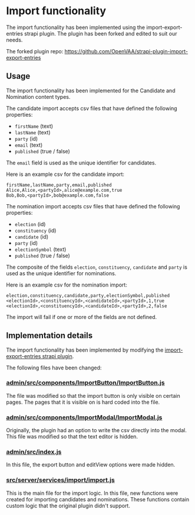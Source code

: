 # Import functionality

The import functionality has been implemented using the import-export-entries strapi plugin. The plugin has been forked and edited to suit our needs.

The forked plugin repo: https://github.com/OpenVAA/strapi-plugin-import-export-entries

## Usage

The import functionality has been implemented for the Candidate and Nomination content types.

The candidate import accepts csv files that have defined the following properties:
 - `firstName` (text)
 - `lastName` (text)
 - `party` (id)
 - `email` (text)
 - `published` (true / false)

The `email` field is used as the unique identifier for candidates.

Here is an example csv for the candidate import:
```
firstName,lastName,party,email,published
Alice,Alice,<partyId>,alice@example.com,true
Bob,Bob,<partyId>,bob@example.com,false
```

The nomination import accepts csv files that have defined the following properties:
 - `election` (id)
 - `constituency` (id)
 - `candidate` (id)
 - `party` (id)
 - `electionSymbol` (text)
 - `published` (true / false)

The composite of the fields `election`, `constituency`, `candidate` and `party` is used as the unique identifier for nominations.

Here is an example csv for the nomination import:
```
election,constituency,candidate,party,electionSymbol,published
<electionId>,<constituencyId>,<candidateId>,<partyId>,1,true
<electionId>,<constituencyId>,<candidateId>,<partyId>,2,false
```

The import will fail if one or more of the fields are not defined.

## Implementation details

The import functionality has been implemented by modifying the [import-export-entries strapi plugin](https://market.strapi.io/plugins/strapi-plugin-import-export-entries).

The following files have been changed:

### [admin/src/components/ImportButton/ImportButton.js](../../backend/vaa-strapi/strapi-plugin-import-export-entries/admin/src/components/ImportButton/ImportButton.js)

The file was modified so that the import button is only visible on certain pages. The pages that it is visible on is hard coded into the file.

### [admin/src/components/ImportModal/ImportModal.js](../../backend/vaa-strapi/strapi-plugin-import-export-entries/admin/src/components/ImportModal/ImportModal.js)

Originally, the plugin had an option to write the csv directly into the modal. This file was modified so that the text editor is hidden.

### [admin/src/index.js](../../backend/vaa-strapi/strapi-plugin-import-export-entries/admin/src/index.js)

In this file, the export button and editView options were made hidden.

### [src/server/services/import/import.js](../../backend/vaa-strapi/strapi-plugin-import-export-entries/src/server/services/import/import.js)

This is the main file for the import logic. In this file, new functions were created for importing candidates and nominations. These functions contain custom logic that the original plugin didn't support.
